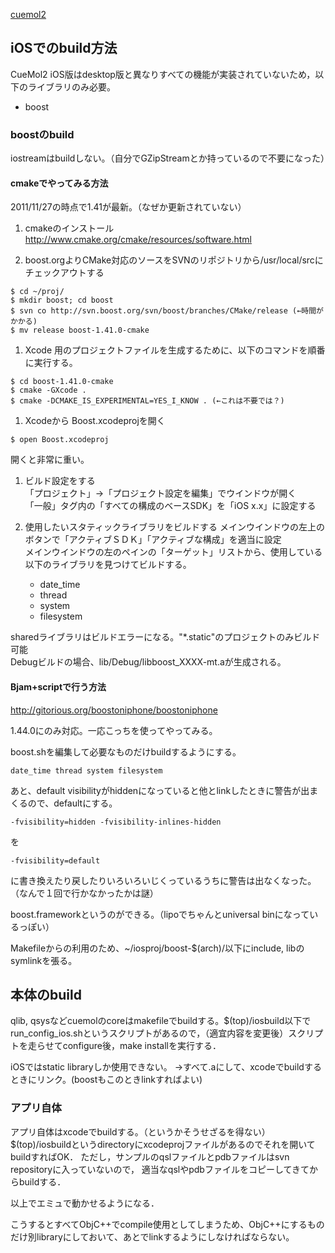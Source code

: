 [cuemol2](../../cuemol2)

## iOSでのbuild方法
CueMol2 iOS版はdesktop版と異なりすべての機能が実装されていないため，以下のライブラリのみ必要。

*  boost

### boostのbuild
iostreamはbuildしない。（自分でGZipStreamとか持っているので不要になった）

#### cmakeでやってみる方法
2011/11/27の時点で1.41が最新。（なぜか更新されていない）

1. cmakeのインストール
http://www.cmake.org/cmake/resources/software.html

1. boost.orgよりCMake対応のソースをSVNのリポジトリから/usr/local/srcにチェックアウトする
```
$ cd ~/proj/
$ mkdir boost; cd boost
$ svn co http://svn.boost.org/svn/boost/branches/CMake/release (←時間がかかる)
$ mv release boost-1.41.0-cmake
```

1. Xcode 用のプロジェクトファイルを生成するために、以下のコマンドを順番に実行する。
```
$ cd boost-1.41.0-cmake
$ cmake -GXcode .
$ cmake -DCMAKE_IS_EXPERIMENTAL=YES_I_KNOW . (←これは不要では？)
```

1. Xcodeから Boost.xcodeprojを開く
```
$ open Boost.xcodeproj
```
開くと非常に重い。

1. ビルド設定をする<br/>
「プロジェクト」→「プロジェクト設定を編集」でウインドウが開く<br/>
「一般」タグ内の「すべての構成のベースSDK」を「iOS x.x」に設定する<br/>

1. 使用したいスタティックライブラリをビルドする
メインウインドウの左上のボタンで「アクティブＳＤＫ」「アクティブな構成」を適当に設定<br/>
メインウインドウの左のペインの「ターゲット」リストから、使用している以下のライブラリを見つけてビルドする。

    *  date_time
    *  thread
    *  system
    *  filesystem

sharedライブラリはビルドエラーになる。"*.static"のプロジェクトのみビルド可能<br/>
Debugビルドの場合、lib/Debug/libboost_XXXX-mt.aが生成される。<br/>

#### Bjam+scriptで行う方法
http://gitorious.org/boostoniphone/boostoniphone

1.44.0にのみ対応。一応こっちを使ってやってみる。

boost.shを編集して必要なものだけbuildするようにする。
```
date_time thread system filesystem
```

あと、default visibilityがhiddenになっていると他とlinkしたときに警告が出まくるので、defaultにする。
```
-fvisibility=hidden -fvisibility-inlines-hidden
```
を
```
-fvisibility=default
```
に書き換えたり戻したりいろいろいじくっているうちに警告は出なくなった。（なんで１回で行かなかったかは謎）

boost.frameworkというのができる。（lipoでちゃんとuniversal binになっているっぽい）

Makefileからの利用のため、~/iosproj/boost-$(arch)/以下にinclude, libのsymlinkを張る。

## 本体のbuild
qlib, qsysなどcuemolのcoreはmakefileでbuildする。$(top)/iosbuild以下でrun_config_ios.shというスクリプトがあるので，（適宜内容を変更後）スクリプトを走らせてconfigure後，make installを実行する．

iOSではstatic libraryしか使用できない。
→すべて.aにして、xcodeでbuildするときにリンク。(boostもこのときlinkすればよい)

### アプリ自体
アプリ自体はxcodeでbuildする。（というかそうせざるを得ない）
$(top)/iosbuildというdirectoryにxcodeprojファイルがあるのでそれを開いてbuildすればOK．
ただし，サンプルのqslファイルとpdbファイルはsvn repositoryに入っていないので，
適当なqslやpdbファイルをコピーしてきてからbuildする．

以上でエミュで動かせるようになる．

こうするとすべてObjC++でcompile使用としてしまうため、ObjC++にするものだけ別libraryにしておいて、あとでlinkするようにしなければならない。